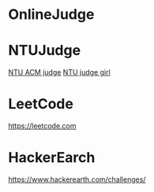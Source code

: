 # OnlineJudge

# NTUJudge
[NTU ACM judge](http://acm.csie.org/ntujudge/index.php)
[NTU judge girl](https://judgegirl.csie.org)

# LeetCode
https://leetcode.com

# HackerEarch
https://www.hackerearth.com/challenges/